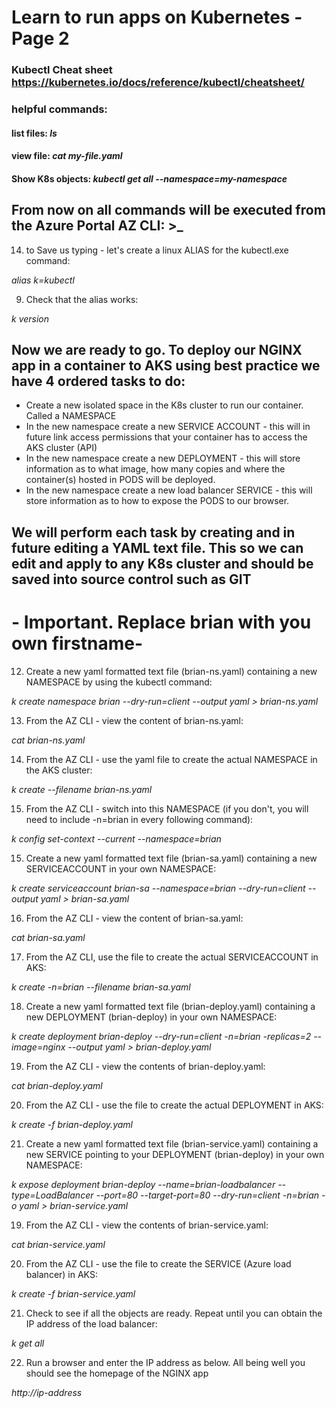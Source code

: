 
# Learn to run apps on Kubernetes - Page 2

### Kubectl Cheat sheet https://kubernetes.io/docs/reference/kubectl/cheatsheet/

### helpful commands:
#### list files: *ls*
#### view file: *cat my-file.yaml*
#### Show K8s objects: *kubectl get all --namespace=my-namespace*

## From now on all commands will be executed from the Azure Portal AZ CLI: >_

14. to Save us typing - let's create a linux ALIAS for the kubectl.exe command:

*alias k=kubectl*

9. Check that the alias works:

*k version*

## Now we are ready to go. To deploy our NGINX app in a container to AKS using best practice we have 4 ordered tasks to do:
- Create a new isolated space in the K8s cluster to run our container. Called a NAMESPACE
- In the new namespace create a new SERVICE ACCOUNT - this will in future link access permissions that your container has to access the AKS cluster (API)
- In the new namespace create a new DEPLOYMENT - this will store information as to what image, how many copies and where the container(s) hosted in PODS will be deployed.
- In the new namespace create a new load balancer SERVICE - this will store information as to how to expose the PODS to our browser.

## We will perform each task by creating and in future editing a YAML text file. This so we can edit and apply to any K8s cluster and should be saved into source control such as GIT 


# - Important. Replace brian with you own firstname-


12. Create a new yaml formatted text file (brian-ns.yaml) containing a new NAMESPACE by using the kubectl command:

*k create namespace brian --dry-run=client --output yaml > brian-ns.yaml*

13. From the AZ CLI - view the content of brian-ns.yaml:

*cat brian-ns.yaml*

14. From the AZ CLI - use the yaml file to create the actual NAMESPACE in the AKS cluster:

*k create --filename brian-ns.yaml*

15. From the AZ CLI - switch into this NAMESPACE (if you don't, you will need to include -n=brian in every following command):

*k config set-context --current --namespace=brian*

15. Create a new yaml formatted text file (brian-sa.yaml) containing a new SERVICEACCOUNT in your own NAMESPACE: 

*k create serviceaccount brian-sa --namespace=brian --dry-run=client --output yaml > brian-sa.yaml*

16. From the AZ CLI - view the content of brian-sa.yaml:

*cat brian-sa.yaml*

17. From the AZ CLI, use the file to create the actual SERVICEACCOUNT in AKS:

*k create -n=brian --filename brian-sa.yaml*

18. Create a new yaml formatted text file (brian-deploy.yaml) containing a new DEPLOYMENT (brian-deploy) in your own NAMESPACE: 

*k create deployment brian-deploy --dry-run=client -n=brian -replicas=2 --image=nginx --output yaml > brian-deploy.yaml*

19. From the AZ CLI - view the contents of brian-deploy.yaml:

*cat brian-deploy.yaml*

20. From the AZ CLI - use the file to create the actual DEPLOYMENT in AKS:

*k create -f brian-deploy.yaml*

21. Create a new yaml formatted text file (brian-service.yaml) containing a new SERVICE pointing to your DEPLOYMENT (brian-deploy) in your own NAMESPACE:

*k expose deployment brian-deploy --name=brian-loadbalancer --type=LoadBalancer --port=80 --target-port=80 --dry-run=client -n=brian -o yaml > brian-service.yaml*

19. From the AZ CLI - view the contents of brian-service.yaml:

*cat brian-service.yaml*

20. From the AZ CLI - use the file to create the SERVICE (Azure load balancer) in AKS:

*k create -f brian-service.yaml*

21. Check to see if all the objects are ready. Repeat until you can obtain the IP address of the load balancer: 

*k get all*

22. Run a browser and enter the IP address as below. All being well you should see the homepage of the NGINX app 

*http://ip-address*







    






